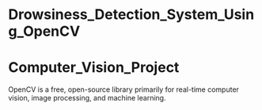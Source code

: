 # Drowsiness_Detection_System_Using_OpenCV
# Computer_Vision_Project

OpenCV is a free, open-source library primarily for real-time computer vision, image processing, and machine learning.
